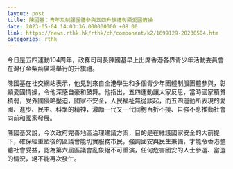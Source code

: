 ```yaml
---
layout: post
title: 陳國基：青年及制服團體參與五四升旗禮彰顯愛國情操
date: 2023-05-04 14:03:36.000000000 +08:00
link: https://news.rthk.hk/rthk/ch/component/k2/1699129-20230504.htm
categories: rthk
---
```


今日是五四運動104周年，政務司司長陳國基早上出席香港各界青少年活動委員會在灣仔金紫荊廣場舉行的升旗禮。

陳國基在社交網站表示，他見到來自全港學生和多個青少年團體制服團體參與，彰顯愛國情操，令他深感自豪和鼓舞。他指出，五四運動讓大家反思，當時國家積貧積弱，受外國侵略壓迫，國家不安全，人民福祉無從談起，而五四運動所表現的愛國、進步、民主、科學的精神，激勵一代又一代同胞百折不撓、自強不息推動社會向前和國家發展。

陳國基又說，今次政府完善地區治理建議方案，目的是在維護國家安全的大前提下，確保經重塑後的區議會能切實服務市民，強調國安與民生兼備，才能令香港整體社會受益，認為第六屆區議會亂象絕不可重演，任何危害國安的人士參選、當選的情況，絕不能再次發生。
